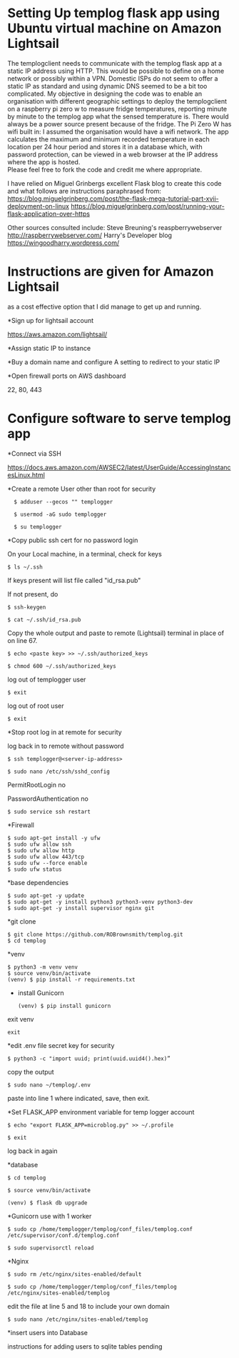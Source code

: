 # Setting Up templog flask app using Ubuntu virtual machine on Amazon Lightsail

The templogclient needs to communicate with the templog flask app at a static IP address using HTTP. This would be possible 
to define on a home network or possibly within a VPN.  Domestic ISPs do not seem to offer a static IP as standard and using 
dynamic DNS seemed to be a bit too complicated. My objective in designing the code was to enable an organisation with 
different geographic settings to deploy the templogclient on a raspberry pi zero w to measure fridge temperatures, reporting 
minute by minute to the templog app what the sensed temperature is. There would always be a power source present because of
the fridge. The Pi Zero W has wifi built in: I assumed the organisation would have a wifi network.
The app calculates the maximum and minimum recorded temperature in each location per 24 hour period and stores it in a 
database which, with password protection, can be viewed in a web browser at the IP address where the app is hosted.  
Please feel free to fork the code and credit me where appropriate.

I have relied on Miguel Grinbergs excellent Flask blog to create this code and what follows  are instructions paraphrased from: 
https://blog.miguelgrinberg.com/post/the-flask-mega-tutorial-part-xvii-deployment-on-linux
https://blog.miguelgrinberg.com/post/running-your-flask-application-over-https

Other sources consulted include:
Steve Breuning's reaspberrywebserver http://raspberrywebserver.com/ 
Harry's Developer blog https://wingoodharry.wordpress.com/


# Instructions are given for Amazon Lightsail 
as a cost effective option that I did manage to get up and running.

*Sign up for lightsail account

https://aws.amazon.com/lightsail/

*Assign static IP to instance 

*Buy a domain name and configure A setting to redirect to your static IP

*Open firewall ports on AWS dashboard

22, 80, 443

# Configure software to serve templog app

*Connect via SSH 

https://docs.aws.amazon.com/AWSEC2/latest/UserGuide/AccessingInstancesLinux.html

*Create a remote User other than root for security

      $ adduser --gecos "" templogger

      $ usermod -aG sudo templogger

      $ su templogger

*Copy public ssh cert for no password login

On your Local machine, in a terminal,  check for keys

    $ ls ~/.ssh

If keys present will list file called "id_rsa.pub"

If not present, do

    $ ssh-keygen

    $ cat ~/.ssh/id_rsa.pub

Copy the whole output and paste to remote (Lightsail) terminal in place of <paste key> on line 67.

    $ echo <paste key> >> ~/.ssh/authorized_keys

    $ chmod 600 ~/.ssh/authorized_keys

log out of templogger user

    $ exit

log out of root user

    $ exit

*Stop root log in at remote for security

log back in to remote without password

    $ ssh templogger@<server-ip-address>

    $ sudo nano /etc/ssh/sshd_config

PermitRootLogin no

PasswordAuthentication no

    $ sudo service ssh restart


*Firewall

    $ sudo apt-get install -y ufw
    $ sudo ufw allow ssh
    $ sudo ufw allow http
    $ sudo ufw allow 443/tcp
    $ sudo ufw --force enable
    $ sudo ufw status

*base dependencies

    $ sudo apt-get -y update
    $ sudo apt-get -y install python3 python3-venv python3-dev
    $ sudo apt-get -y install supervisor nginx git

*git clone

    $ git clone https://github.com/ROBrownsmith/templog.git
    $ cd templog

*venv 

    $ python3 -m venv venv
    $ source venv/bin/activate
    (venv) $ pip install -r requirements.txt

* install Gunicorn

      (venv) $ pip install gunicorn

exit venv

    exit

*edit .env file secret key for security

    $ python3 -c "import uuid; print(uuid.uuid4().hex)”

copy the output

    $ sudo nano ~/templog/.env

paste into line 1 where indicated, save, then exit.

*Set FLASK_APP environment variable for temp logger account

    $ echo "export FLASK_APP=microblog.py" >> ~/.profile

    $ exit

log back in again

*database

    $ cd templog

    $ source venv/bin/activate

    (venv) $ flask db upgrade

*Gunicorn use with 1 worker

    $ sudo cp /home/templogger/templog/conf_files/templog.conf  /etc/supervisor/conf.d/templog.conf

    $ sudo supervisorctl reload

*Nginx

    $ sudo rm /etc/nginx/sites-enabled/default

    $ sudo cp /home/templogger/templog/conf_files/templog /etc/nginx/sites-enabled/templog

edit the file at line 5 and 18 to include your own domain

    $ sudo nano /etc/nginx/sites-enabled/templog

*insert users into Database

instructions for adding users to sqlite tables pending
